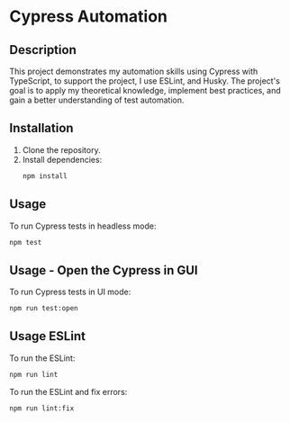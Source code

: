 # Cypress Automation 

## Description
This project demonstrates my automation skills using Cypress with TypeScript, to support the project, I use ESLint, and Husky. The project's goal is to apply my theoretical knowledge, implement best practices, and gain a better understanding of test automation.

## Installation
1. Clone the repository.
2. Install dependencies:
    ```bash
    npm install
    ```

## Usage
To run Cypress tests in headless mode:
```bash
npm test 
```


## Usage - Open the Cypress in GUI
To run Cypress tests in UI mode:
```bash
npm run test:open
```

## Usage ESLint
To run the ESLint:
```bash
npm run lint
```
To run the ESLint and fix errors:
```bash
npm run lint:fix
```

